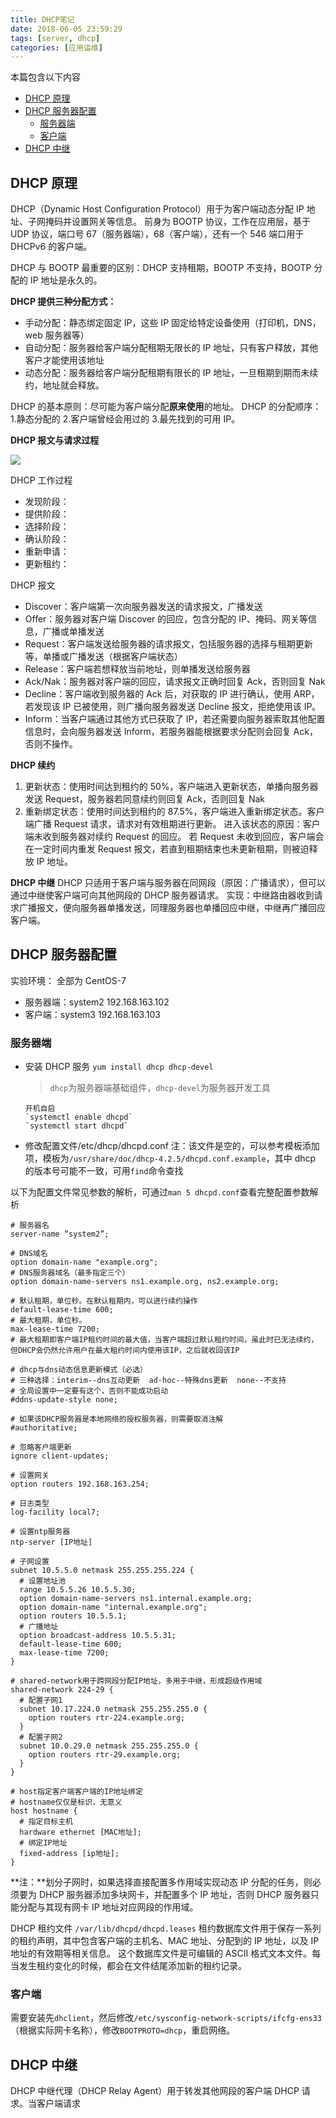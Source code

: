 ```yaml
---
title: DHCP笔记
date: 2018-06-05 23:59:29
tags: [server, dhcp]
categories: [应用运维]
---
```


本篇包含以下内容

- [DHCP 原理](#dhcp-原理)
- [DHCP 服务器配置](#dhcp-服务器配置)
  - [服务器端](#服务器端)
  - [客户端](#客户端)
- [DHCP 中继](#dhcp-中继)

<!-- more -->

## DHCP 原理

DHCP（Dynamic Host Configuration Protocol）用于为客户端动态分配 IP 地址、子网掩码并设置网关等信息。
前身为 BOOTP 协议，工作在应用层，基于 UDP 协议，端口号 67（服务器端），68（客户端），还有一个 546 端口用于 DHCPv6 的客户端。

DHCP 与 BOOTP 最重要的区别：DHCP 支持租期，BOOTP 不支持，BOOTP 分配的 IP 地址是永久的。

**DHCP 提供三种分配方式：**

- 手动分配：静态绑定固定 IP，这些 IP 固定给特定设备使用（打印机，DNS，web 服务器等）
- 自动分配：服务器给客户端分配租期无限长的 IP 地址，只有客户释放，其他客户才能使用该地址
- 动态分配：服务器给客户端分配租期有限长的 IP 地址，一旦租期到期而未续约，地址就会释放。

DHCP 的基本原则：尽可能为客户端分配**原来使用**的地址。
DHCP 的分配顺序：1.静态分配的 2.客户端曾经会用过的 3.最先找到的可用 IP。

**DHCP 报文与请求过程**

![](https://cdn.jsdelivr.net/gh/serchaofan/picBed/blog/202203120058220.png)

DHCP 工作过程

- 发现阶段：
- 提供阶段：
- 选择阶段：
- 确认阶段：
- 重新申请：
- 更新租约：

DHCP 报文

- Discover：客户端第一次向服务器发送的请求报文，广播发送
- Offer：服务器对客户端 Discover 的回应，包含分配的 IP、掩码、网关等信息，广播或单播发送
- Request：客户端发送给服务器的请求报文，包括服务器的选择与租期更新等，单播或广播发送（根据客户端状态）
- Release：客户端若想释放当前地址，则单播发送给服务器
- Ack/Nak：服务器对客户端的回应，请求报文正确时回复 Ack，否则回复 Nak
- Decline：客户端收到服务器的 Ack 后，对获取的 IP 进行确认，使用 ARP，若发现该 IP 已被使用，则广播向服务器发送 Decline 报文，拒绝使用该 IP。
- Inform：当客户端通过其他方式已获取了 IP，若还需要向服务器索取其他配置信息时，会向服务器发送 Inform，若服务器能根据要求分配则会回复 Ack，否则不操作。

**DHCP 续约**

1. 更新状态：使用时间达到租约的 50%，客户端进入更新状态，单播向服务器发送 Request，服务器若同意续约则回复 Ack，否则回复 Nak
2. 重新绑定状态：使用时间达到租约的 87.5%，客户端进入重新绑定状态。客户端广播 Request 请求，请求对有效租期进行更新。
   进入该状态的原因：客户端未收到服务器对续约 Request 的回应。
   若 Request 未收到回应，客户端会在一定时间内重发 Request 报文，若直到租期结束也未更新租期，则被迫释放 IP 地址。

**DHCP 中继**
DHCP 只适用于客户端与服务器在同网段（原因：广播请求），但可以通过中继使客户端可向其他网段的 DHCP 服务器请求。
实现：中继路由器收到请求广播报文，便向服务器单播发送，同理服务器也单播回应中继，中继再广播回应客户端。

## DHCP 服务器配置

实验环境：
全部为 CentOS-7

- 服务器端：system2 192.168.163.102
- 客户端：system3 192.168.163.103

### 服务器端

- 安装 DHCP 服务
  `yum install dhcp dhcp-devel`

  > `dhcp`为服务器端基础组件，`dhcp-devel`为服务器开发工具

      开机自启
      `systemctl enable dhcpd`
      `systemctl start dhcpd`

- 修改配置文件/etc/dhcp/dhcpd.conf
  注：该文件是空的，可以参考模板添加项，模板为`/usr/share/doc/dhcp-4.2.5/dhcpd.conf.example`，其中 dhcp 的版本号可能不一致，可用`find`命令查找

以下为配置文件常见参数的解析，可通过`man 5 dhcpd.conf`查看完整配置参数解析

```
# 服务器名
server-name “system2”;

# DNS域名
option domain-name "example.org";
# DNS服务器域名（最多指定三个）
option domain-name-servers ns1.example.org, ns2.example.org;

# 默认租期，单位秒。在默认租期内，可以进行续约操作
default-lease-time 600;
# 最大租期，单位秒。
max-lease-time 7200;
# 最大租期即客户端IP租约时间的最大值，当客户端超过默认租约时间，虽此时已无法续约，但DHCP会仍然允许用户在最大租约时间内使用该IP，之后就收回该IP

# dhcp与dns动态信息更新模式（必选）
# 三种选择：interim--dns互动更新  ad-hoc--特殊dns更新  none--不支持
# 全局设置中一定要有这个，否则不能成功启动
#ddns-update-style none;

# 如果该DHCP服务器是本地网络的授权服务器，则需要取消注解
#authoritative;

# 忽略客户端更新
ignore client-updates;

# 设置网关
option routers 192.168.163.254;

# 日志类型
log-facility local7;

# 设置ntp服务器
ntp-server [IP地址]

# 子网设置
subnet 10.5.5.0 netmask 255.255.255.224 {
  # 设置地址池
  range 10.5.5.26 10.5.5.30;
  option domain-name-servers ns1.internal.example.org;
  option domain-name "internal.example.org";
  option routers 10.5.5.1;
  # 广播地址
  option broadcast-address 10.5.5.31;
  default-lease-time 600;
  max-lease-time 7200;
}

# shared-network用于跨网段分配IP地址，多用于中继，形成超级作用域
shared-network 224-29 {
  # 配置子网1
  subnet 10.17.224.0 netmask 255.255.255.0 {
    option routers rtr-224.example.org;
  }
  # 配置子网2
  subnet 10.0.29.0 netmask 255.255.255.0 {
    option routers rtr-29.example.org;
  }
}

# host指定客户端客户端的IP地址绑定
# hostname仅仅是标识，无意义
host hostname {
  # 指定目标主机
  hardware ethernet [MAC地址];
  # 绑定IP地址
  fixed-address [ip地址];
}
```

**注：**划分子网时，如果选择直接配置多作用域实现动态 IP 分配的任务，则必须要为 DHCP 服务器添加多块网卡，并配置多个 IP 地址，否则 DHCP 服务器只能分配与其现有网卡 IP 地址对应网段的作用域。

DHCP 租约文件
`/var/lib/dhcpd/dhcpd.leases`
租约数据库文件用于保存一系列的租约声明，其中包含客户端的主机名、MAC 地址、分配到的 IP 地址，以及 IP 地址的有效期等相关信息。
这个数据库文件是可编辑的 ASCII 格式文本文件。每当发生租约变化的时候，都会在文件结尾添加新的租约记录。

### 客户端

需要安装先`dhclient`，然后修改`/etc/sysconfig-network-scripts/ifcfg-ens33`（根据实际网卡名称），修改`BOOTPROTO=dhcp`，重启网络。

## DHCP 中继

DHCP 中继代理（DHCP Relay Agent）用于转发其他网段的客户端 DHCP 请求。当客户端请求
